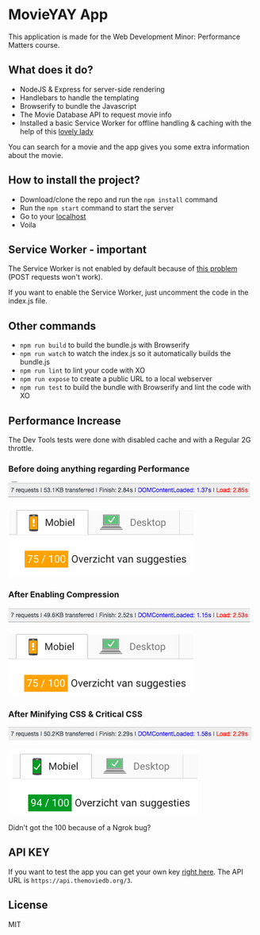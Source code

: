 # MovieYAY App

This application is made for the Web Development Minor: Performance Matters course.

## What does it do?
- NodeJS & Express for server-side rendering
- Handlebars to handle the templating
- Browserify to bundle the Javascript
- The Movie Database API to request movie info
- Installed a basic Service Worker for offline handling & caching with the help of this [lovely lady](https://www.youtube.com/watch?v=BfL3pprhnms)

You can search for a movie and the app gives you some extra information about the movie.

## How to install the project?
- Download/clone the repo and run the `npm install` command
- Run the `npm start` command to start the server
- Go to your [localhost](http://localhost:3000)
- Voila

## Service Worker - important
The Service Worker is not enabled by default because of [this problem](https://stackoverflow.com/questions/35270702/can-service-workers-cache-post-requests) (POST requests won't work).

If you want to enable the Service Worker, just uncomment the code in the index.js file.

## Other commands
- `npm run build` to build the bundle.js with Browserify
- `npm run watch` to watch the index.js so it automatically builds the bundle.js
- `npm run lint` to lint your code with XO
- `npm run expose` to create a public URL to a local webserver
- `npm run test` to build the bundle with Browserify and lint the code with XO

## Performance Increase

The Dev Tools tests were done with disabled cache and with a Regular 2G throttle.

### Before doing anything regarding Performance

![alt text](https://github.com/Mimaaa/MINOR_WD_PEMA-NODE/blob/master/readme_img/before1.png "Before Optimizing Dev Tools")

![alt text](https://github.com/Mimaaa/MINOR_WD_PEMA-NODE/blob/master/readme_img/before2.png "Before Optimizing Speed Insights")

### After Enabling Compression

![alt text](https://github.com/Mimaaa/MINOR_WD_PEMA-NODE/blob/master/readme_img/aftercompress1.png "After Enabling Compression Dev Tools")

![alt text](https://github.com/Mimaaa/MINOR_WD_PEMA-NODE/blob/master/readme_img/aftercompress2.png "After Enabling Compression Speed Insights")

### After Minifying CSS & Critical CSS

![alt text](https://github.com/Mimaaa/MINOR_WD_PEMA-NODE/blob/master/readme_img/aftercss1.png "After Minifying & Critical CSS Dev Tools")

![alt text](https://github.com/Mimaaa/MINOR_WD_PEMA-NODE/blob/master/readme_img/aftercss2.png "AAfter Minifying & Critical CSS Speed Insights")

Didn't got the 100 because of a Ngrok bug?

## API KEY

If you want to test the app you can get your own key [right here](https://www.themoviedb.org/documentation/api). The API URL is `https://api.themoviedb.org/3`.

## License

MIT
